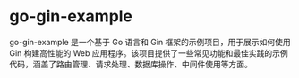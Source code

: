 # go-gin-example
go-gin-example 是一个基于 Go 语言和 Gin 框架的示例项目，用于展示如何使用 Gin 构建高性能的 Web 应用程序。该项目提供了一些常见功能和最佳实践的示例代码，涵盖了路由管理、请求处理、数据库操作、中间件使用等方面。
